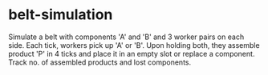 # belt-simulation
Simulate a belt with components 'A' and 'B' and 3 worker pairs on each side. Each tick, workers pick up 'A' or 'B'. Upon holding both, they assemble product 'P' in 4 ticks and place it in an empty slot or replace a component. Track no. of assembled products and lost components.
